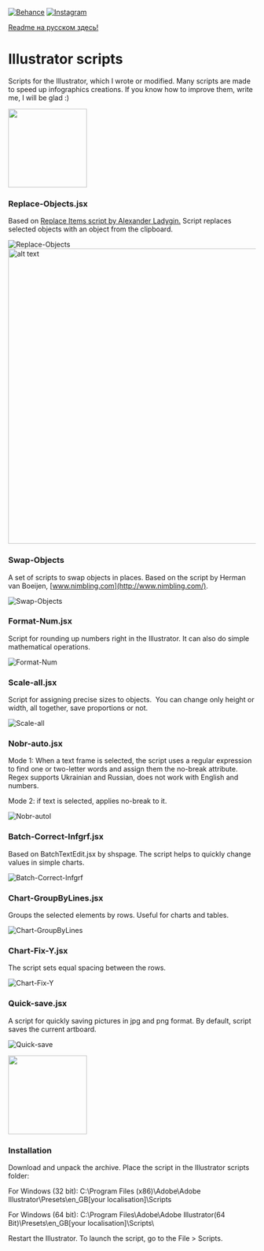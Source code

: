 
[![Behance](https://img.shields.io/badge/Behance-%40Daani_Rika-0055FF.svg)](https://www.behance.net/daanirika)
[![Instagram](https://img.shields.io/badge/Instagram-%40daanirika-8034B2.svg)](https://www.instagram.com/daanirika/)

[Readme на русском здесь!](README_RU.md)

# Illustrator scripts

Scripts for the Illustrator, which I wrote or modified. Many scripts are made to speed up infographics creations. If you know how to improve them, write me, I will be glad :)

<a href="https://downgit.github.io/#/home?url=https://github.com/daani-rika/Illustrator-scripts">
<img width="160" src="gifs/Ресурс 1@2x.png"></a>
   
###  Replace-Objects.jsx
Based on <a href="https://github.com/alexander-ladygin/illustrator-scripts" target="_blank">Replace Items script by Alexander Ladygin.</a>
Script replaces selected objects with an object from the clipboard.  

![Replace-Objects](gifs/Replace-Objects.gif)
<img src="gifs/Replace-Objects-en.jpg" alt="alt text" width="600">

### Swap-Objects
A set of scripts to swap objects in places. Based on the script by Herman van Boeijen, [www.nimbling.com](http://www.nimbling.com/). 

![Swap-Objects](gifs/Swap-Objects.gif)

### Format-Num.jsx
Script for rounding up numbers right in the Illustrator. It can also do simple mathematical operations.

![Format-Num](gifs/Format-Num.gif)

### Scale-all.jsx
Script for assigning precise sizes to objects.  You can change only height or width, all together, save proportions or not.

![Scale-all](gifs/Scale-all.gif)

### Nobr-auto.jsx
Mode 1: When a text frame is selected, the script uses a regular expression to find one or two-letter words and assign them the no-break attribute. Regex supports Ukrainian and Russian, does not work with English and numbers. 

Mode 2: if text is selected, applies no-break to it.

![Nobr-autol](gifs/Nobr-auto.gif)

### Batch-Correct-Infgrf.jsx
Based on BatchTextEdit.jsx by shspage. The script helps to quickly change values in simple charts.

![Batch-Correct-Infgrf](gifs/Batch-Correct-Infgrf.gif)

### Chart-GroupByLines.jsx
Groups the selected elements by rows. Useful for charts and tables.

![Chart-GroupByLines](gifs/Chart-GroupByLines.gif)

### Chart-Fix-Y.jsx
The script sets equal spacing between the rows.

![Chart-Fix-Y](gifs/Chart-Fix-Y.gif)


### Quick-save.jsx
A script for quickly saving pictures in jpg and png format. By default, script saves the current artboard.

![Quick-save](gifs/Quick-save.gif)


<a href="https://downgit.github.io/#/home?url=https://github.com/daani-rika/Illustrator-scripts">
  <img width="160" src="gifs/Ресурс 1@2x.png"></a>
  
###  Installation

Download and unpack the archive. Place the script in the Illustrator scripts folder:


For Windows (32 bit): C:\Program Files (x86)\Adobe\Adobe Illustrator\Presets\en_GB[your localisation]\Scripts

For Windows  (64 bit): C:\Program Files\Adobe\Adobe Illustrator(64 Bit)\Presets\en_GB[your localisation]\Scripts\


Restart the Illustrator. To launch the script, go to the File > Scripts.
